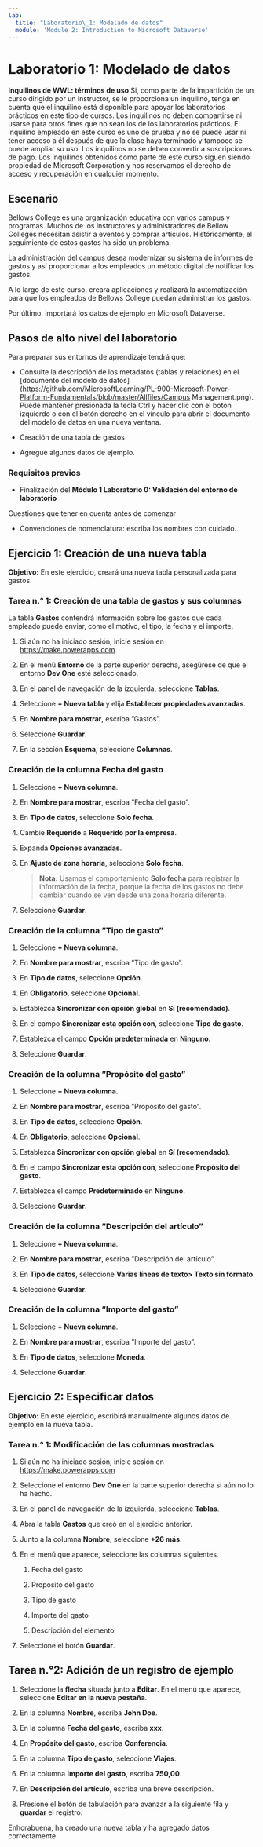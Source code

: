 ```yaml
---
lab:
  title: "Laboratorio\_1: Modelado de datos"
  module: 'Module 2: Introduction to Microsoft Dataverse'
---
```


# Laboratorio 1: Modelado de datos

**Inquilinos de WWL: términos de uso** Si, como parte de la impartición de un curso dirigido por un instructor, se le proporciona un inquilino, tenga en cuenta que el inquilino está disponible para apoyar los laboratorios prácticos en este tipo de cursos. Los inquilinos no deben compartirse ni usarse para otros fines que no sean los de los laboratorios prácticos. El inquilino empleado en este curso es uno de prueba y no se puede usar ni tener acceso a él después de que la clase haya terminado y tampoco se puede ampliar su uso. Los inquilinos no se deben convertir a suscripciones de pago. Los inquilinos obtenidos como parte de este curso siguen siendo propiedad de Microsoft Corporation y nos reservamos el derecho de acceso y recuperación en cualquier momento. 

## Escenario

Bellows College es una organización educativa con varios campus y programas. Muchos de los instructores y administradores de Bellow Colleges necesitan asistir a eventos y comprar artículos. Históricamente, el seguimiento de estos gastos ha sido un problema. 

La administración del campus desea modernizar su sistema de informes de gastos y así proporcionar a los empleados un método digital de notificar los gastos. 

A lo largo de este curso, creará aplicaciones y realizará la automatización para que los empleados de Bellows College puedan administrar los gastos.

Por último, importará los datos de ejemplo en Microsoft Dataverse.

## Pasos de alto nivel del laboratorio

Para preparar sus entornos de aprendizaje tendrá que:

- Consulte la descripción de los metadatos (tablas y relaciones) en el [documento del modelo de datos](https://github.com/MicrosoftLearning/PL-900-Microsoft-Power-Platform-Fundamentals/blob/master/Allfiles/Campus Management.png). Puede mantener presionada la tecla Ctrl y hacer clic con el botón izquierdo o con el botón derecho en el vínculo para abrir el documento del modelo de datos en una nueva ventana.

- Creación de una tabla de gastos

- Agregue algunos datos de ejemplo. 

### Requisitos previos

- Finalización del **Módulo 1 Laboratorio 0: Validación del entorno de laboratorio**

Cuestiones que tener en cuenta antes de comenzar

- Convenciones de nomenclatura: escriba los nombres con cuidado.

## Ejercicio 1: Creación de una nueva tabla

**Objetivo:** En este ejercicio, creará una nueva tabla personalizada para gastos.

### Tarea n.° 1: Creación de una tabla de gastos y sus columnas

La tabla **Gastos** contendrá información sobre los gastos que cada empleado puede enviar, como el motivo, el tipo, la fecha y el importe.

1. Si aún no ha iniciado sesión, inicie sesión en https://make.powerapps.com.

1. En el menú **Entorno** de la parte superior derecha, asegúrese de que el entorno **Dev One** esté seleccionado.

1. En el panel de navegación de la izquierda, seleccione **Tablas**.

1. Seleccione **+ Nueva tabla** y elija **Establecer propiedades avanzadas**.

1. En **Nombre para mostrar**, escriba ”Gastos”.

1. Seleccione **Guardar**.

1. En la sección **Esquema**, seleccione **Columnas**.

### Creación de la columna Fecha del gasto

1. Seleccione **+ Nueva columna**.

1. En **Nombre para mostrar**, escriba ”Fecha del gasto”.

1. En **Tipo de datos**, seleccione **Solo fecha**.

1. Cambie **Requerido** a **Requerido por la empresa**.

1. Expanda **Opciones avanzadas**.

1. En **Ajuste de zona horaria**, seleccione **Solo fecha**.

    >**Nota:** Usamos el comportamiento **Solo fecha** para registrar la información de la fecha, porque la fecha de los gastos no debe cambiar cuando se ven desde una zona horaria diferente.

1. Seleccione **Guardar**.

### Creación de la columna ”Tipo de gasto”

1. Seleccione **+ Nueva columna**.

1. En **Nombre para mostrar**, escriba ”Tipo de gasto”.

1. En **Tipo de datos**, seleccione **Opción**.

1. En **Obligatorio**, seleccione **Opcional**.

1. Establezca **Sincronizar con opción global** en **Sí (recomendado)**.

1. En el campo **Sincronizar esta opción con**, seleccione **Tipo de gasto**.

1. Establezca el campo **Opción predeterminada** en **Ninguno**.

1. Seleccione **Guardar**.

### Creación de la columna ”Propósito del gasto”

1. Seleccione **+ Nueva columna**.

1. En **Nombre para mostrar**, escriba ”Propósito del gasto”.

1. En **Tipo de datos**, seleccione **Opción**.

1. En **Obligatorio**, seleccione **Opcional**.

1. Establezca **Sincronizar con opción global** en **Sí (recomendado)**.

1. En el campo **Sincronizar esta opción con**, seleccione **Propósito del gasto**.

1. Establezca el campo **Predeterminado** en **Ninguno**.

1. Seleccione **Guardar**.

### Creación de la columna ”Descripción del artículo”

1. Seleccione **+ Nueva columna**.

1. En **Nombre para mostrar**, escriba ”Descripción del artículo”.

1. En **Tipo de datos**, seleccione **Varias líneas de texto&gt; Texto sin formato**.

1. Seleccione **Guardar**.

### Creación de la columna ”Importe del gasto”

1. Seleccione **+ Nueva columna**.

1. En **Nombre para mostrar**, escriba ”Importe del gasto”.

1. En **Tipo de datos**, seleccione **Moneda**.

1. Seleccione **Guardar**.

 
## Ejercicio 2: Especificar datos

**Objetivo:** En este ejercicio, escribirá manualmente algunos datos de ejemplo en la nueva tabla. 

### Tarea n.° 1: Modificación de las columnas mostradas

1. Si aún no ha iniciado sesión, inicie sesión en https://make.powerapps.com

1. Seleccione el entorno **Dev One** en la parte superior derecha si aún no lo ha hecho.

1. En el panel de navegación de la izquierda, seleccione **Tablas**.

1. Abra la tabla **Gastos** que creó en el ejercicio anterior.

1. Junto a la columna **Nombre**, seleccione **+26 más**.

1. En el menú que aparece, seleccione las columnas siguientes.

    1. Fecha del gasto

    2. Propósito del gasto 

    3. Tipo de gasto

    4. Importe del gasto

    5. Descripción del elemento

1. Seleccione el botón **Guardar**.

## Tarea n.°2: Adición de un registro de ejemplo

1. Seleccione la **flecha** situada junto a **Editar**. En el menú que aparece, seleccione **Editar en la nueva pestaña**.

1. En la columna **Nombre**, escriba **John Doe**.

1. En la columna **Fecha del gasto**, escriba **xxx**.

1. En **Propósito del gasto**, escriba **Conferencia**.

1. En la columna **Tipo de gasto**, seleccione **Viajes**.

1. En la columna **Importe del gasto**, escriba **750,00**.

1. En **Descripción del artículo**, escriba una breve descripción.

1. Presione el botón de tabulación para avanzar a la siguiente fila y **guardar** el registro.

Enhorabuena, ha creado una nueva tabla y ha agregado datos correctamente.



